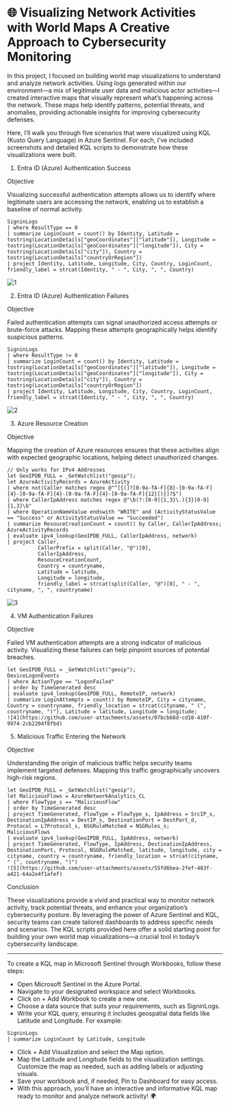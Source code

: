 # 🌐 Visualizing Network Activities with World Maps A Creative Approach to Cybersecurity Monitoring
In this project, I focused on building world map visualizations to understand and analyze network activities. Using logs generated within our environment—a mix of legitimate user data and malicious actor activities—I created interactive maps that visually represent what’s happening across the network. These maps help identify patterns, potential threats, and anomalies, providing actionable insights for improving cybersecurity defenses.

Here, I’ll walk you through five scenarios that were visualized using KQL (Kusto Query Language) in Azure Sentinel. For each, I’ve included screenshots and detailed KQL scripts to demonstrate how these visualizations were built.
1. Entra ID (Azure) Authentication Success

Objective

Visualizing successful authentication attempts allows us to identify where legitimate users are accessing the network, enabling us to establish a baseline of normal activity.
```
SigninLogs
| where ResultType == 0
| summarize LoginCount = count() by Identity, Latitude = tostring(LocationDetails["geoCoordinates"]["latitude"]), Longitude = tostring(LocationDetails["geoCoordinates"]["longitude"]), City = tostring(LocationDetails["city"]), Country = tostring(LocationDetails["countryOrRegion"])
| project Identity, Latitude, Longitude, City, Country, LoginCount, friendly_label = strcat(Identity, " - ", City, ", ", Country)
```
![1](https://github.com/user-attachments/assets/9a9dcf3a-acdc-4658-8a61-b8cc2102ff5e)

2. Entra ID (Azure) Authentication Failures

Objective

Failed authentication attempts can signal unauthorized access attempts or brute-force attacks. Mapping these attempts geographically helps identify suspicious patterns.
```
SigninLogs
| where ResultType != 0
| summarize LoginCount = count() by Identity, Latitude = tostring(LocationDetails["geoCoordinates"]["latitude"]), Longitude = tostring(LocationDetails["geoCoordinates"]["longitude"]), City = tostring(LocationDetails["city"]), Country = tostring(LocationDetails["countryOrRegion"])
| project Identity, Latitude, Longitude, City, Country, LoginCount, friendly_label = strcat(Identity, " - ", City, ", ", Country)
```
![2](https://github.com/user-attachments/assets/fa6bebc2-4284-4903-a8b9-3615d08b493c)

3. Azure Resource Creation

Objective

Mapping the creation of Azure resources ensures that these activities align with expected geographic locations, helping detect unauthorized changes.
```
// Only works for IPv4 Addresses
let GeoIPDB_FULL = _GetWatchlist("geoip");
let AzureActivityRecords = AzureActivity
| where not(Caller matches regex @"^[{(]?[0-9a-fA-F]{8}-[0-9a-fA-F]{4}-[0-9a-fA-F]{4}-[0-9a-fA-F]{4}-[0-9a-fA-F]{12}[)}]?$")
| where CallerIpAddress matches regex @"\b(?:[0-9]{1,3}\.){3}[0-9]{1,3}\b"
| where OperationNameValue endswith "WRITE" and (ActivityStatusValue == "Success" or ActivityStatusValue == "Succeeded")
| summarize ResouceCreationCount = count() by Caller, CallerIpAddress;
AzureActivityRecords
| evaluate ipv4_lookup(GeoIPDB_FULL, CallerIpAddress, network)
| project Caller, 
          CallerPrefix = split(Caller, "@")[0],
          CallerIpAddress, 
          ResouceCreationCount, 
          Country = countryname, 
          Latitude = latitude, 
          Longitude = longitude, 
          friendly_label = strcat(split(Caller, "@")[0], " - ", cityname, ", ", countryname)
```
![3](https://github.com/user-attachments/assets/daf006a2-65f0-4e4b-9b32-fe570a87d962)

4. VM Authentication Failures

Objective

Failed VM authentication attempts are a strong indicator of malicious activity. Visualizing these failures can help pinpoint sources of potential breaches.
```
let GeoIPDB_FULL = _GetWatchlist("geoip");
DeviceLogonEvents
| where ActionType == "LogonFailed"
| order by TimeGenerated desc
| evaluate ipv4_lookup(GeoIPDB_FULL, RemoteIP, network)
| summarize LoginAttempts = count() by RemoteIP, City = cityname, Country = countryname, friendly_location = strcat(cityname, " (", countryname, ")"), Latitude = latitude, Longitude = longitude;
![4](https://github.com/user-attachments/assets/07bcb68d-cd10-410f-9974-2cb2204f8fbd)
```
5. Malicious Traffic Entering the Network

Objective

Understanding the origin of malicious traffic helps security teams implement targeted defenses. Mapping this traffic geographically uncovers high-risk regions.
```
let GeoIPDB_FULL = _GetWatchlist("geoip");
let MaliciousFlows = AzureNetworkAnalytics_CL 
| where FlowType_s == "MaliciousFlow"
| order by TimeGenerated desc
| project TimeGenerated, FlowType = FlowType_s, IpAddress = SrcIP_s, DestinationIpAddress = DestIP_s, DestinationPort = DestPort_d, Protocol = L7Protocol_s, NSGRuleMatched = NSGRules_s;
MaliciousFlows
| evaluate ipv4_lookup(GeoIPDB_FULL, IpAddress, network)
| project TimeGenerated, FlowType, IpAddress, DestinationIpAddress, DestinationPort, Protocol, NSGRuleMatched, latitude, longitude, city = cityname, country = countryname, friendly_location = strcat(cityname, " (", countryname, ")")
![5](https://github.com/user-attachments/assets/55fd6bea-2fef-483f-a421-64a2e4f1afef)

```



Conclusion

These visualizations provide a vivid and practical way to monitor network activity, track potential threats, and enhance your organization’s cybersecurity posture. By leveraging the power of Azure Sentinel and KQL, security teams can create tailored dashboards to address specific needs and scenarios. The KQL scripts provided here offer a solid starting point for building your own world map visualizations—a crucial tool in today’s cybersecurity landscape.

---------
To create a KQL map in Microsoft Sentinel through Workbooks, follow these steps:

- Open Microsoft Sentinel in the Azure Portal.
- Navigate to your designated workspace and select Workbooks.
- Click on + Add Workbook to create a new one.
- Choose a data source that suits your requirements, such as SigninLogs.
- Write your KQL query, ensuring it includes geospatial data fields like Latitude and Longitude. For example:
```kql
SigninLogs
| summarize LoginCount by Latitude, Longitude
```
- Click + Add Visualization and select the Map option.
- Map the Latitude and Longitude fields to the visualization settings. Customize the map as needed, such as adding labels or adjusting visuals.
- Save your workbook and, if needed, Pin to Dashboard for easy access.
- With this approach, you’ll have an interactive and informative KQL map ready to monitor and analyze network activity! 🌍

